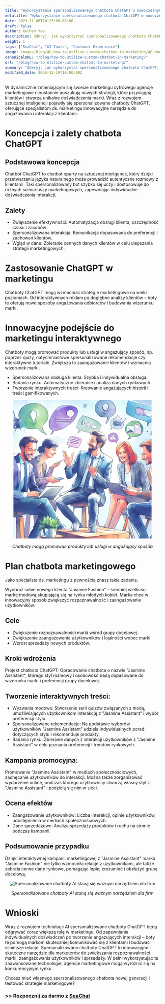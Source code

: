```yaml
---
title: "Wykorzystanie spersonalizowanego chatbota ChatGPT w nowoczesnym marketingu"
metatitle: "Wykorzystanie spersonalizowanego chatbota ChatGPT w nowoczesnym marketingu | Seria nowej generacji chatbotów z SeaChat"
date: 2023-11-06T10:25:00-08:00
draft: false
author: Xuchen Yao
description: Odkryj, jak wykorzystać spersonalizowanego chatbota ChatGPT, aby tchnąć nowe życie w kampanie marketingowe. Od innowacyjnych interakcji po budowanie wizerunku marki – ten artykuł pokazuje nieograniczony potencjał AI w marketingu.
weight: 1
tags: ["SeaChat", "AI Tools", "Customer Experience"]
image: images/blog/48-how-to-utilize-custom-chatbot-in-marketing/48-how-to-utilize-custom-chatbot-in-marketing.png
canonicalURL: "/blog/how-to-utilize-custom-chatbot-in-marketing/"
url: "/blog/how-to-utilize-custom-chatbot-in-marketing/"
summary: "Odkryj, jak wykorzystać spersonalizowanego chatbota ChatGPT, aby tchnąć nowe życie w kampanie marketingowe. Od innowacyjnych interakcji po budowanie wizerunku marki – ten artykuł pokazuje nieograniczony potencjał AI w marketingu."
modified_date: 2024-12-19T10:00:00Z
---
```


W dynamicznie zmieniającym się świecie marketingu cyfrowego agencje marketingowe nieustannie poszukują nowych strategii, które przyciągną klientów i stworzą unikalne doświadczenia marki. Wraz z rozwojem sztucznej inteligencji pojawiły się spersonalizowane chatboty ChatGPT, oferujące specjalistom ds. marketingu innowacyjne narzędzie do angażowania i interakcji z klientami.

# Koncepcja i zalety chatbota ChatGPT

## Podstawowa koncepcja
Chatbot ChatGPT to chatbot oparty na sztucznej inteligencji, który dzięki przetwarzaniu języka naturalnego może prowadzić autentyczne rozmowy z klientami. Taki spersonalizowany bot szybko się uczy i dostosowuje do różnych scenariuszy marketingowych, zapewniając indywidualne doświadczenia interakcji.

## Zalety
- Zwiększenie efektywności: Automatyzacja obsługi klienta, oszczędność czasu i zasobów.
- Spersonalizowana interakcja: Komunikacja dopasowana do preferencji i zachowań klientów.
- Wgląd w dane: Zbieranie cennych danych klientów w celu ulepszania strategii marketingowych.

# Zastosowanie ChatGPT w marketingu
Chatboty ChatGPT mogą wzmacniać strategie marketingowe na wielu poziomach. Od interaktywnych reklam po dogłębne analizy klientów – boty te oferują nowe sposoby angażowania odbiorców i budowania wizerunku marki.

# Innowacyjne podejście do marketingu interaktywnego
Chatboty mogą promować produkty lub usługi w angażujący sposób, np. poprzez quizy, natychmiastowe spersonalizowane rekomendacje czy interaktywne tutoriale. Zwiększa to zaangażowanie klientów i wzmacnia wizerunek marki.

- Spersonalizowana obsługa klienta: Szybka i indywidualna obsługa.
- Badania rynku: Automatyczne zbieranie i analiza danych rynkowych.
- Tworzenie interaktywnych treści: Kreowanie angażujących historii i treści gamifikowanych.

<center>
<img height="450px" src="/images/blog/48-how-to-utilize-custom-chatbot-in-marketing/1-use-custom-chatbot-for-marketing.jpeg" alt="Chatboty mogą promować produkty lub usługi w angażujący sposób"/>

*Chatboty mogą promować produkty lub usługi w angażujący sposób*
</center>

# Plan chatbota marketingowego

Jako specjalista ds. marketingu z pewnością znasz takie zadania.

Wyobraź sobie nowego klienta "Jasmine Fashion" – średniej wielkości markę modową skupiającą się na rynku młodych kobiet. Marka chce w innowacyjny sposób zwiększyć rozpoznawalność i zaangażowanie użytkowników.

## Cele
- Zwiększenie rozpoznawalności marki wśród grupy docelowej.
- Zwiększenie zaangażowania użytkowników i lojalności wobec marki.
- Wzrost sprzedaży nowych produktów.

## Kroki wdrożenia
Projekt chatbota ChatGPT: Opracowanie chatbota o nazwie "Jasmine Assistant", którego styl rozmowy i osobowość będą dopasowane do wizerunku marki i preferencji grupy docelowej.

## Tworzenie interaktywnych treści:
- Wyzwania modowe: Stworzenie serii quizów związanych z modą, umożliwiających użytkownikom interakcję z "Jasmine Assistant" i wybór preferencji stylu.
- Spersonalizowane rekomendacje: Na podstawie wyborów użytkowników "Jasmine Assistant" udziela indywidualnych porad dotyczących stylu i rekomenduje produkty.
- Badania rynku: Zbieranie danych z interakcji użytkowników z "Jasmine Assistant" w celu poznania preferencji i trendów rynkowych.

## Kampania promocyjna:
Promowanie "Jasmine Assistant" w mediach społecznościowych, zachęcanie użytkowników do interakcji. Można także zorganizować wydarzenie online, podczas którego użytkownicy stworzą własny styl z "Jasmine Assistant" i podzielą się nim w sieci.

## Ocena efektów
- Zaangażowanie użytkowników: Liczba interakcji, opinie użytkowników, udostępnienia w mediach społecznościowych.
- Dane sprzedażowe: Analiza sprzedaży produktów i ruchu na stronie podczas kampanii.

## Podsumowanie przypadku
Dzięki interaktywnej kampanii marketingowej z "Jasmine Assistant" marka "Jasmine Fashion" nie tylko wzmocniła relacje z użytkownikami, ale także zebrała cenne dane rynkowe, pomagając lepiej zrozumieć i obsłużyć grupę docelową.

<center>
<img height="450px" src="/images/blog/48-how-to-utilize-custom-chatbot-in-marketing/2-custom-chatbot-for-new-marketing-strategyy.jpeg" alt="Spersonalizowane chatboty AI staną się ważnym narzędziem dla firm"/>

*Spersonalizowane chatboty AI staną się ważnym narzędziem dla firm*
</center>

# Wnioski
Wraz z rozwojem technologii AI spersonalizowane chatboty ChatGPT będą odgrywać coraz większą rolę w marketingu. Od zapewniania indywidualnych doświadczeń po tworzenie angażujących interakcji – boty te pomogą markom skuteczniej komunikować się z klientami i budować silniejsze relacje. Spersonalizowane chatboty ChatGPT to innowacyjne i skuteczne narzędzie dla marketerów do zwiększania rozpoznawalności marki, zaangażowania użytkowników i sprzedaży. W pełni wykorzystując te zaawansowane technologie, agencje marketingowe mogą wyróżnić się na konkurencyjnym rynku.

Chcesz mieć własnego spersonalizowanego chatbota nowej generacji i testować strategie marketingowe?

### >> Rozpocznij za darmo z [SeaChat](https://chat.seasalt.ai/?utm_source=blog) 